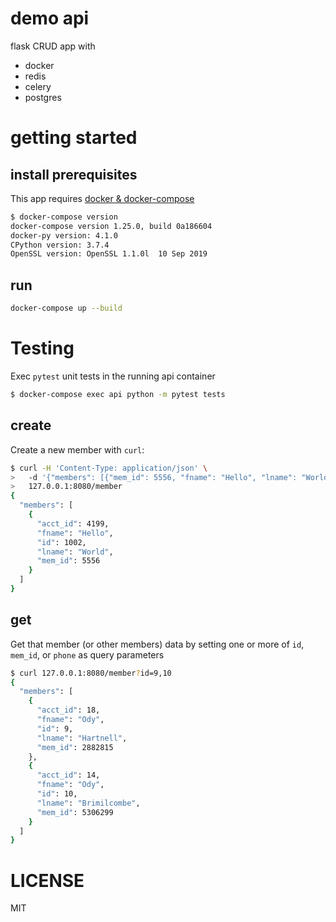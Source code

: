 # demo api
flask CRUD app with
- docker
- redis
- celery
- postgres

# getting started

## install prerequisites
This app requires [docker &
docker-compose](https://docs.docker.com/compose/install/)

```bash
$ docker-compose version
docker-compose version 1.25.0, build 0a186604
docker-py version: 4.1.0
CPython version: 3.7.4
OpenSSL version: OpenSSL 1.1.0l  10 Sep 2019
```

## run
```bash
docker-compose up --build
```

# Testing
Exec `pytest` unit tests in the running api container

```bash
$ docker-compose exec api python -m pytest tests
```

## create
Create a new member with `curl`:

```bash
$ curl -H 'Content-Type: application/json' \
>   -d '{"members": [{"mem_id": 5556, "fname": "Hello", "lname": "World", "phone": "8185552211"}]}' \
>   127.0.0.1:8080/member
{
  "members": [
    {
      "acct_id": 4199,
      "fname": "Hello",
      "id": 1002,
      "lname": "World",
      "mem_id": 5556
    }
  ]
}
```

## get
Get that member (or other members) data by setting one or more of `id`,
`mem_id`, or `phone` as query parameters

```bash
$ curl 127.0.0.1:8080/member?id=9,10
{
  "members": [
    {
      "acct_id": 18,
      "fname": "Ody",
      "id": 9,
      "lname": "Hartnell",
      "mem_id": 2882815
    },
    {
      "acct_id": 14,
      "fname": "Ody",
      "id": 10,
      "lname": "Brimilcombe",
      "mem_id": 5306299
    }
  ]
}
```

# LICENSE
MIT
 
 
 
 
 
 
 
